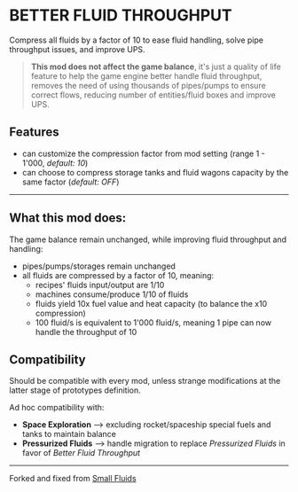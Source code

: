 # BETTER FLUID THROUGHPUT

Compress all fluids by a factor of 10 to ease fluid handling, solve pipe throughput issues, and improve UPS.


> __This mod does not affect the game balance__, it's just a quality of life feature to help the game engine better handle fluid throughput,
> removes the need of using thousands of pipes/pumps to ensure correct flows, reducing number of entities/fluid boxes and improve UPS.

## Features

- can customize the compression factor from mod setting (range 1 - 1'000, *default: 10*)
- can choose to compress storage tanks and fluid wagons capacity by the same factor (*default: OFF*)

---

## What this mod does:
The game balance remain unchanged, while improving fluid throughput and handling:

- pipes/pumps/storages remain unchanged
- all fluids are compressed by a factor of 10, meaning:
  - recipes' fluids input/output are 1/10 
  - machines consume/produce 1/10 of fluids
  - fluids yield 10x fuel value and heat capacity (to balance the x10 compression)
  - 100 fluid/s is equivalent to 1'000 fluid/s, meaning 1 pipe can now handle the throughput of 10


## Compatibility
Should be compatible with every mod, unless strange modifications at the latter stage of prototypes definition.

Ad hoc compatibility with:
- **Space Exploration** --> excluding rocket/spaceship special fuels and tanks to maintain balance
- **Pressurized Fluids** --> handle migration to replace *Pressurized Fluids* in favor of *Better Fluid Throughput* 


---

Forked and fixed from [Small Fluids](https://mods.factorio.com/mod/SmallFluids)